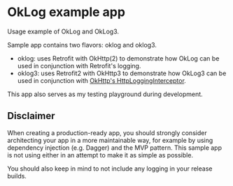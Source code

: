 # OkLog example app

Usage example of OkLog and OkLog3. 

Sample app contains two flavors: oklog and oklog3. 

- oklog: uses Retrofit with OkHttp(2) to demonstrate how OkLog can be used in conjunction with Retrofit's logging.
- oklog3: uses Retrofit2 with OkHttp3 to demonstrate how OkLog3 can be used in conjunction with [OkHttp's HttpLoggingInterceptor](https://github.com/square/okhttp/tree/master/okhttp-logging-interceptor).

This app also serves as my testing playground during development.

## Disclaimer

When creating a production-ready app, you should strongly consider architecting your app in a more maintainable way,
for example by using dependency injection (e.g. Dagger) and the MVP pattern. 
This sample app is not using either in an attempt to make it as simple as possible.

You should also keep in mind to not include any logging in your release builds.
